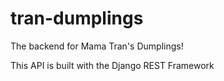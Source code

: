 # tran-dumplings
The backend for Mama Tran's Dumplings!

This API is built with the Django REST Framework
